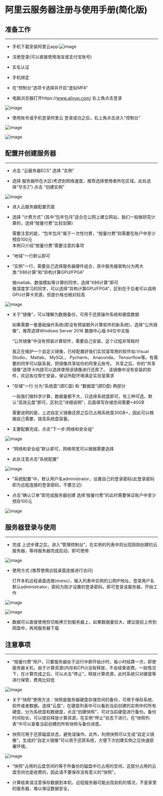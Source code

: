 # 阿里云服务器注册与使用手册(简化版)



## 准备工作
---
- 手机下载安装阿里云app:![image](images/1.jpg)  

- 注册登录(可以直接使用淘宝或支付宝账号)  

- 实名认证  

- 手机绑定  

- 在“控制台”选项卡选择并开启“虚拟MFA”  

- 电脑浏览器打开https://www.aliyun.com/  右上角点击登录  

![image](images/2.png)  

- 使用账号或手机登录阿里云  登录成功之后，右上角点击进入“控制台”  

![image](images/3.png)  

![image](images/4.png)  



## 配置并创建服务器
---
- 点击 “云服务器ECS”  选择 “实例”  

- 选择 服务器所在大区(考虑到网络速度，推荐选择使用者所在区域，此处选择“华东2”)  点击 “创建实例” 

![image](images/5.png)  

- 进入云服务器配置页面  

- 选择 “计费方式”  (其中“包年包月”适合在公网上建立网站，我们一般做研究计算的，选择“按量付费”比较划算)  

    需要注意的是，“包年包月”属于一次性付费，“按量付费”则需要在账户中至少预存100元  
本例只介绍“按量付费”需要注意的事项  

- “地域”一行默认即可  

- “实例”一行，需要自己选择服务器硬件组合，其中服务器架构分为两大类:“X86计算”和“异构计算GPU/FPGA”  

    做matlab、数值模拟等计算的同学，选择“X86计算”即可  
    做深度学习的同学，可以选择“异构计算GPU/FPGA”，区别在于后者可以调用GPU计算卡资源，但是价格也相对较高  

![image](images/6.png)  

- 关于“镜像”，可以理解为数据备份，可用于还原操作系统和硬盘数据  

    如果需要一套基础操作系统(即没有预装额外计算软件的新系统)，选择“公共镜像”，推荐选择Windows Server 2016 数据中心版 64位中文版  

    “公共镜像”中没有预装计算软件，需要自己安装，这个过程非常耗时  

    我正在维护一个自定义镜像，已经配置好我们实验室常用的软件如:Visual Studio， Matlab， MySQL， Pycharm， Anaconda， Tensorflow等。有需要的同学可以联系我，把镜像共享给你的阿里云账号。 共享之后，你的“共享镜像”选项卡内就可以选择使用该镜像进行还原了。 该镜像中没有安装的软件，欢迎各位帮忙安装，保证所配环境满足实验室需求  

- “存储”一行 分为“系统盘”(即C盘) 和 “数据盘”(即D盘) 两部分  

    一般我们做科学计算，数据量都不大，只选择系统盘即可，有三种可选，默认“高效云盘”即可，区别见“详细说明”，后面填写存储空间需要>40GB  

    需要说明的是，上述自定义镜像还原之后已占用系统盘30GB+，因此可以根据自己需要，提高系统盘容量。  

- 主要配置完成，点击“下一步:网络和安全组”

![image](images/7.png)  

- “网络和安全组”默认即可，网络带宽可以根据需要选择  

- 此处注意点击“系统配置”  

![image](images/8.png)  

- “系统配置”中，默认用户名administrator，设置自己的登录密码(此登录密码即为远程连接的登录密码，不要忘记)  

- 点击“确认订单”即完成服务器创建 选择‘按量付费”的此时需要保证账户中至少预存100元

![image](images/9.png)  



## 服务器登录与使用
---

- 完成 上述步骤之后，进入“管理控制台”，在实例的列表中将出现刚刚创建的云服务器，等待服务器完成启动，即可使用

![image](images/10.png)  

- 使用方式:(推荐使用远程桌面连接进行访问)

    打开本机远程桌面连接(mstsc)，输入列表中实例的公网IP地址，登录用户名默认administrator，密码为刚才设置的登录密码，即可登录该服务器，开始工作  

![image](images/11.png)  

![image](images/15.png)  

- 数据可以直接使用剪切板拷贝到服务器上，如果数据量较大，建议提前上传到网盘中，再用服务器下载  



## 注意事项
---

- “按量付费”用户，只要服务器处于运行中即开始计时，每小时结算一次，即使服务器关机，由于计算资源(内存和CPU)没有释放，不会结束收费。一般情况下，在计算完成之后，可以点击“停止”，释放计算资源，此时系统只对硬盘等进行保管，费用比较低  

![image](images/12.png)  

- 关于“快照”使用方法：快照是服务器硬盘存储空间的备份，可用于保存系统、软件或者数据。选择“云盘”，在硬盘列表中可以看到当前创建的实例中的所有硬盘，分为系统盘和数据盘，点击“创建快照”，可对当前硬盘进行备份。备份时间较长，可以提前释放计算资源，在实例“停止”状态下进行，在“快照列表”中可以查看当前创建的所有快照与备份进度。

- 快照可用于还原磁盘状态，避免误操作。此外，利用快照可以生成“自定义镜像”，生成的“自定义镜像”可以用于还原系统，方便下次创建实例之后快速部署环境。

![image](images/13.png) 

- “快照”占用的云盘空间约等于所备份的磁盘中已占用的空间，这部分占用的云盘空间也是收费的，因此请不要保存没有意义的“快照”。 

- 计算结束请注意保存数据到本机，远程服务器可能出现宕机的情况，不是家里的服务器，难以保证数据安全。










